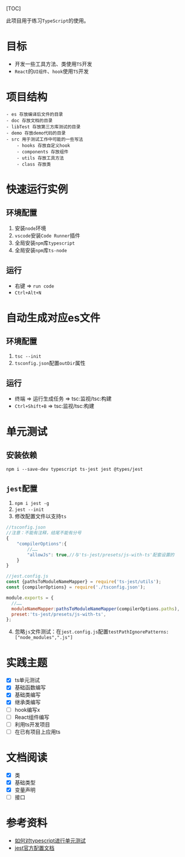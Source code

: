 [TOC]

此项目用于练习`TypeScript`的使用。

# 目标
- 开发一些工具方法、类使用`TS`开发
- `React`的`UI组件`、`hook`使用`TS`开发

# 项目结构
```
- es 存放编译后文件的目录
- doc 存放文档的目录
- libTest 存放第三方库测试的目录
- demo 存放demo代码的目录
- src 用于测试工作中可能的一些写法
    - hooks 存放自定义hook
    - components 存放组件
    - utils 存放工具方法
    - class 存放类
```

# 快速运行实例
## 环境配置
1. 安装`node`环境
2. `vscode`安装`Code Runner`插件
3. 全局安装`npm`库`typescript`
4. 全局安装`npm`库`ts-node`

## 运行
- 右键 => `run code`
- `Ctrl+Alt+N`

# 自动生成对应es文件
## 环境配置
1. `tsc --init`
2. `tsconfig.json`配置`outDir`属性

## 运行
- 终端 => 运行生成任务 => tsc:监视/tsc:构建
- `Ctrl+Shift+B` => tsc:监视/tsc:构建

# 单元测试
## 安装依赖
`npm i --save-dev typescript ts-jest jest @types/jest`

## `jest`配置
1. `npm i jest -g`
2. `jest --init`
3. 修改配置文件以支持`ts`

```js
//tsconfig.json
//注意：不能有注释，结尾不能有分号
{
    "compilerOptions":{
        //……
        "allowJs": true,//与'ts-jest/presets/js-with-ts'配套设置的     
    }
}

//jest.config.js
const {pathsToModuleNameMapper} = require('ts-jest/utils');
const {compilerOptions} = require('./tsconfig.json');

module.exports = {
  //……
  moduleNameMapper:pathsToModuleNameMapper(compilerOptions.paths),
  preset:'ts-jest/presets/js-with-ts',
};
```

4. 忽略`js`文件测试：在`jest.config.js`配置`testPathIgnorePatterns:["node_modules",".js"]`

# 实践主题
- [x] ts单元测试
- [x] 基础函数编写
- [x] 基础类编写
- [x] 继承类编写
- [ ] hook编写x
- [ ] React组件编写
- [ ] 利用ts开发项目
- [ ] 在已有项目上应用ts

# 文档阅读
- [x] 类
- [x] 基础类型
- [x] 变量声明
- [ ] 接口

# 参考资料
- [如何对typescript进行单元测试](https://segmentfault.com/a/1190000022030870)
- [jest官方配置文档](https://jestjs.io/docs/zh-Hans/configuration#testmatch-arraystring)
